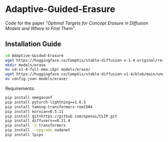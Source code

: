 # Adaptive-Guided-Erasure

Code for the paper *"Optimal Targets for Concept Erasure in Diffusion Models and Where to Find Them"*.

## Installation Guide

```bash
cd Adaptive-Guided-Erasure
wget https://huggingface.co/CompVis/stable-diffusion-v-1-4-original/resolve/main/sd-v1-4-full-ema.ckpt
mkdir models/erase
mv sd-v1-4-full-ema.ckpt models/erase/
wget https://huggingface.co/CompVis/stable-diffusion-v1-4/blob/main/unet/config.json
mv config.json models/erase/
```

Requirements:

```bash
pip install omegaconf
pip install pytorch-lightning==1.6.5
pip install taming-transformers-rom1504
pip install kornia==0.5.11
pip install git+https://github.com/openai/CLIP.git
pip install diffusers==0.21.4
pip install -U transformers
pip install --upgrade nudenet
pip install lpips
```

